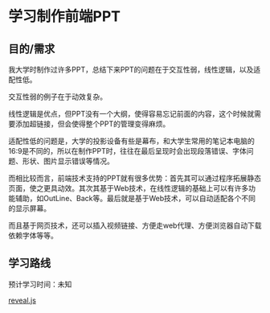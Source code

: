 # 学习制作前端PPT

## 目的/需求

我大学时制作过许多PPT，总结下来PPT的问题在于交互性弱，线性逻辑，以及适配性低。

交互性弱的例子在于动效复杂。

线性逻辑是优点，但PPT没有一个大纲，使得容易忘记前面的内容，这个时候就需要添加超链接，但会使得整个PPT的管理变得麻烦。

适配性低的问题是，大学的投影设备有些是幕布，和大学生常用的笔记本电脑的16:9是不同的，所以在制作PPT时，往往在最后呈现时会出现段落错误、字体问题、形状、图片显示错误等情况。

而相比较而言，前端技术支持的PPT就有很多优势：首先其可以通过程序拓展静态页面，使之更具动效。其次其基于Web技术，在线性逻辑的基础上可以有许多功能辅助，如OutLine、Back等。最后就是基于Web技术，可以自动适配各个不同的显示屏幕。

而且基于网页技术，还可以插入视频链接、方便走web代理、方便浏览器自动下载依赖字体等等。

## 学习路线

预计学习时间：未知

[reveal.js](https://revealjs.com/?demo)

